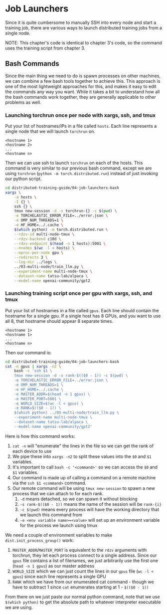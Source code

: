 # Job Launchers

Since it is quite cumbersome to manually SSH into every node and start a training job, there are various ways to launch distributed training jobs from a single node.

NOTE: This chapter's code is identical to chapter 3's code, so the command uses the training script from chapter 3.

## Bash Commands

Since the main thing we need to do is spawn processes on other machines, we can combine a few bash tools together to achieve this. This approach is one of the most lightweight approaches for this, and makes it easy to edit the commands any way you want. While it takes a bit to understand how all the bash commands work together, they are generally applicable to other problems as well.

### Launching torchrun once per node with xargs, ssh, and tmux

Put your list of hostnames/IPs in a file called `hosts`. Each line represents a single node that we will launch `torchrun` on.

```
<hostname 1>
<hostname 2>
...
<hostname n>
```

Then we can use ssh to launch `torchrun` on each of the hosts. This command is very similar to our previous bash command, except we are using `torchrun` (`python -m torch.distributed.run`) instead of just invoking our python script.

```bash
cd distributed-training-guide/04-job-launchers-bash
xargs \
    -a hosts \
    -I {} \
    ssh {} \
    tmux new-session -d -s torchrun-{} -c $(pwd) \
    -e TORCHELASTIC_ERROR_FILE=../error.json \
    -e OMP_NUM_THREADS=1 \
    -e HF_HOME=../.cache \
    $(which python) -m torch.distributed.run \
    --rdzv-id multi-node-tmux \
    --rdzv-backend c10d \
    --rdzv-endpoint $(head -n 1 hosts):5001 \
    --nnodes $(wc -l < hosts) \
    --nproc-per-node gpu \
    --redirects 3 \
    --log-dir ../logs \
    ../03-multi-node/train_llm.py \
    --experiment-name multi-node-tmux \
    --dataset-name tatsu-lab/alpaca \
    --model-name openai-community/gpt2
```

### Launching training script once per gpu with xargs, ssh, and tmux

Put your list of hostnames in a file called `gpus`. Each line should contain the hostname for a single gpu. If a single host has 8 GPUs, and you want to use all 8, that hostname should appear 8 separate times.

```
<hostname 1>
<hostname 1>
...
<hostname n>
```

Then our command is:

```bash
cd distributed-training-guide/04-job-launchers-bash
cat -n gpus | xargs -n2 \
    bash -c 'ssh $1 \
    tmux new-session -d -s rank-$(($0 - 1)) -c $(pwd) \
    -e TORCHELASTIC_ERROR_FILE=../error.json \
    -e OMP_NUM_THREADS=1 \
    -e HF_HOME=../.cache \
    -e MASTER_ADDR=$(head -n 1 gpus) \
    -e MASTER_PORT=5001 \
    -e WORLD_SIZE=$(wc -l < gpus) \
    -e RANK=$(($0 - 1)) \
    $(which python) ../03-multi-node/train_llm.py \
    --experiment-name multi-node-tmux \
    --dataset-name tatsu-lab/alpaca \
    --model-name openai-community/gpt2'
```

Here is how this command works:

1. `cat -n` will "enumerate" the lines in the file so we can get the rank of each device to use
2. We pipe these into `xargs -n2` to split these values into the `$0` and `$1` variables.
3. It's important to call `bash -c '<command>'` so we can access the `$0` and `$1` variables.
4. Our command is made up of calling a command on a remote machine via the `ssh $1 <command>` command.
5. Our remote command will be using `tmux new-session` to spawn a new process that we can attach to for each rank.
    1. `-d` means detached, so we can spawn it without blocking
    2. `-s rank-$(($0 - 1))` means the name of the session will be `rank-{i}`
    3. `-c $(pwd)` means every process will have the working directory that we launch this command from
    4. `-e <env variable name>=<value>` will set up an environment variable for the process we launch using tmux

We need a couple of environment variables to make `dist.init_process_group()` work:
1. `MASTER_ADDR`/`MASTER_PORT` is equivalent to the `rdzv` arguments with torchrun, they let each process connect to a single address. Since our `gpus` file contains a list of filenames, we just arbitrarily use the first one (`head -n 1 gpus`) as our master address
2. `WORLD_SIZE` which we can just count the lines in our `gpus` file (`wc -l < gpus`) since each line represents a single GPU
3. `RANK` which we have from our enumerated cat command - though we have to subtract 1 since `cat` enumerates starting at 1 - `$(($0 - 1))`

From there on we just paste our normal python command, note that we use `$(which python)` to get the absolute path to whatever interpreter executable we are using. 
